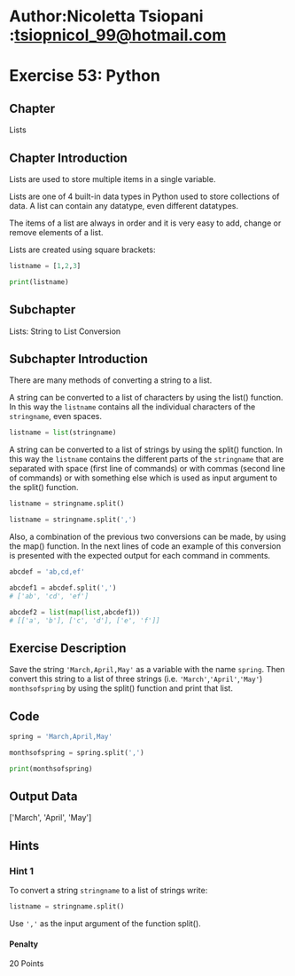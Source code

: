 # Author:Nicoletta Tsiopani :tsiopnicol_99@hotmail.com

# Exercise 53: Python

## Chapter
Lists

## Chapter Introduction
Lists are used to store multiple items in a single variable.

Lists are one of 4 built-in data types in Python used to store collections of data. A list can contain any datatype, even different datatypes.

The items of a list are always in order and it is very easy to add, change or remove elements of a list.

Lists are created using square brackets:

```python
listname = [1,2,3]

print(listname)
```

## Subchapter
Lists: String to List Conversion


## Subchapter Introduction
There are many methods of converting a string to a list.

A string can be converted to a list of characters by using the list() function. In this way the `listname` contains all the individual characters of the `stringname`, even spaces.

```python
listname = list(stringname)
```

A string can be converted to a list of strings by using the split() function. In this way the `listname` contains the different parts of the `stringname` that are separated with space (first line of commands) or with commas (second line of commands) or with something else which is used as input argument to the split() function.

```python
listname = stringname.split()

listname = stringname.split(',')
```

Also, a combination of the previous two conversions can be made, by using the map() function. In the next lines of code an example of this conversion is presented with the expected output for each command in comments.

```python
abcdef = 'ab,cd,ef'

abcdef1 = abcdef.split(',')             
# ['ab', 'cd', 'ef']

abcdef2 = list(map(list,abcdef1))       
# [['a', 'b'], ['c', 'd'], ['e', 'f']]
```


## Exercise Description
Save the string `'March,April,May'` as a variable with the name `spring`. Then convert this string to a list of three strings (i.e. `'March'`,`'April'`,`'May'`) `monthsofspring` by using the split() function and print that list.

## Code
```python
spring = 'March,April,May'

monthsofspring = spring.split(',')

print(monthsofspring)
```

## Output Data
['March', 'April', 'May']

## Hints

### Hint 1
To convert a string `stringname` to a list of strings write:

```python
listname = stringname.split()
```
Use `','` as the input argument of the function split().

#### Penalty
20 Points


